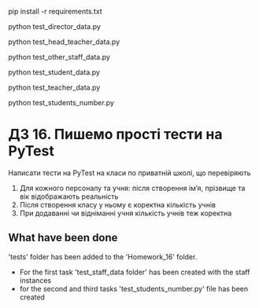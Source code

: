 pip install -r requirements.txt 

python test_director_data.py

python test_head_teacher_data.py

python test_other_staff_data.py

python test_student_data.py

python test_teacher_data.py

python test_students_number.py

# ДЗ 16. Пишемо прості тести на PyTest
Написати тести на PyTest на класи по приватній школі, що перевіряють

1. Для кожного персоналу та учня: після створення імʼя, прізвище та вік відображають реальність
2. Після створення класу у ньому є коректна кількість учнів
3. При додаванні чи відніманні учня кількість учнів теж коректна

## What have been done
'tests' folder has been added to the 'Homework_16' folder.
- For the first task 'test_staff_data folder' has been created with the staff instances
- for the second and third tasks 'test_students_number.py' file has been created

